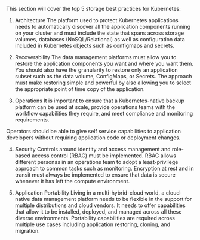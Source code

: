 This section will cover the top 5 storage best practices for Kubernetes:

1. Architecture
The platform used to protect Kubernetes applications needs to automatically discover all the application components running on your cluster and must include the state that spans across storage volumes, databases (NoSQL/Relational) as well as configuration data included in Kubernetes objects such as configmaps and secrets.

2. Recoverability
The data management platforms must allow you to restore the application components you want and where you want them. You should also have the granularity to restore only an application subset such as the data volume, ConfigMaps, or Secrets. The approach must make restoring simple and powerful by also allowing you to select the appropriate point of time copy of the application.

3. Operations
It is important to ensure that a Kubernetes-native backup platform can be used at scale, provide operations teams with the workflow capabilities they require, and meet compliance and monitoring requirements.

Operators should be able to give self service capabilities to application developers without requiring application code or deployment changes.

4. Security
Controls around identity and access management and role-based access control (RBAC) must be implemented. RBAC allows different personas in an operations team to adopt a least-privilege approach to common tasks such as monitoring. Encryption at rest and in transit must always be implemented to ensure that data is secure whenever it has left the compute environment.

5. Application Portability
Living in a multi-hybrid-cloud world, a cloud-native data management platform needs to be flexible in the support for multiple distributions and cloud vendors. It needs to offer capabilities that allow it to be installed, deployed, and managed across all these diverse environments. Portability capabilities are required across multiple use cases including application restoring, cloning, and migration.

